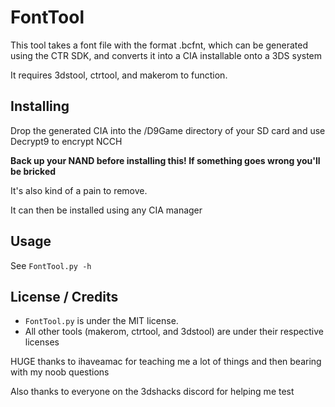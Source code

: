 # FontTool
This tool takes a font file with the format .bcfnt, which can be generated using the CTR SDK, and converts it into a CIA installable onto a 3DS system

It requires 3dstool, ctrtool, and makerom to function.


## Installing
Drop the generated CIA into the /D9Game directory of your SD card and use Decrypt9 to encrypt NCCH

**Back up your NAND before installing this! If something goes wrong you'll be bricked**

It's also kind of a pain to remove.

It can then be installed using any CIA manager

## Usage
See `FontTool.py -h`

## License / Credits
* `FontTool.py` is under the MIT license.
* All other tools (makerom, ctrtool, and 3dstool) are under their respective licenses

HUGE thanks to ihaveamac for teaching me a lot of things and then bearing with my noob questions

Also thanks to everyone on the 3dshacks discord for helping me test
